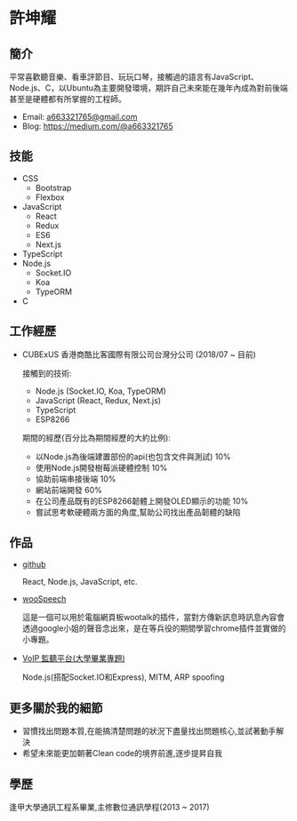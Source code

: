 # 許坤耀

## 簡介
平常喜歡聽音樂、看車評節目、玩玩口琴，接觸過的語言有JavaScript、Node.js、C，以Ubuntu為主要開發環境，期許自己未來能在幾年內成為對前後端甚至是硬體都有所掌握的工程師。
  - Email: a663321765@gmail.com
  - Blog: https://medium.com/@a663321765

## 技能
  - CSS
    - Bootstrap
    - Flexbox
  - JavaScript
    - React
    - Redux
    - ES6
    - Next.js
  - TypeScript
  - Node.js
    - Socket.IO
    - Koa
    - TypeORM
  - C

## 工作經歷
  - CUBExUS 香港商酷比客國際有限公司台灣分公司 (2018/07 ~ 目前)

    接觸到的技術: 
    - Node.js (Socket.IO, Koa, TypeORM)
    - JavaScript (React, Redux, Next.js)
    - TypeScript
    - ESP8266
    
    期間的經歷(百分比為期間經歷的大約比例):
    - 以Node.js為後端建置部份的api(也包含文件與測試) 10%
    - 使用Node.js開發樹莓派硬體控制 10%
    - 協助前端串接後端 10%
    - 網站前端開發 60%
    - 在公司產品既有的ESP8266韌體上開發OLED顯示的功能 10%
    - 嘗試思考軟硬體兩方面的角度,幫助公司找出產品韌體的缺陷

## 作品
  - [github](https://github.com/kunyaoxu?tab=repositories)
  
    React, Node.js, JavaScript, etc.
  - [wooSpeech](https://chrome.google.com/webstore/detail/woospeech/gocmhicimccganejagcaohbnkoalceig)
    
    這是一個可以用於電腦網頁板wootalk的插件，當對方傳新訊息時訊息內容會透過google小姐的聲音念出來，是在等兵役的期間學習chrome插件並實做的小專題。
  - [VoIP 監聽平台(大學畢業專題)](https://www.youtube.com/watch?v=6ItWfew0kSw)
  
    Node.js(搭配Socket.IO和Express), MITM, ARP spoofing

## 更多關於我的細節
  - 習慣找出問題本質,在能搞清楚問題的狀況下盡量找出問題核心,並試著動手解決
  - 希望未來能更加朝著Clean code的境界前進,逐步提昇自我

## 學歷
逢甲大學通訊工程系畢業,主修數位通訊學程(2013 ~ 2017)

